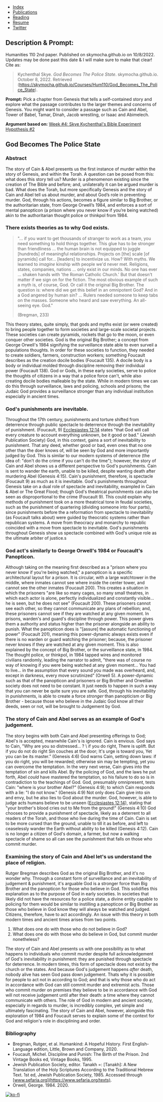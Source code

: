 - [Index](/)
- [Publications](/publications)
- [Reading](/reading)
- [Resume](/resume.pdf)
- [Twitter](https://www.twitter.com/skymochi64)

## Description & Prompt:
Humanities 110 2nd paper. Published on skymocha.github.io on 10/8/2022. Updates may be done past this date & I will make sure to make that clear! Cite as:
> Kychenthal Skye. _God Becomes The Police State_. skymocha.github.io. October 8, 2022. Retrieved (https://skymocha.github.io/Courses/Hum110/God_Becomes_The_Police_State).

**Prompt:** Pick a chapter from Genesis that tells a self-contained story and explore what the passage contributes to the larger themes and concerns of Genesis. You might want to consider a passage such as Cain and Abel, Tower of Babel, Tamar, Dinah, Jacob wrestling, or Isaac and Abimelech.

**Argument based on:** [Week #4: Skye Kychenthal's Bible Experiment Hypothesis #2](Bible_Experiment#god-becomes-is-the-police-state-hypothesis-2)

## God Becomes The Police State

### Abstract

The story of Cain & Abel presents us the first instance of murder within the story of Genesis, and within the Torah. A question can be posed from this: what does this story tell us? Murder is a phenomenon existing since the creation of The Bible and before; and, unilaterally it can be argued murder is bad. What does the Torah, but more specifically Genesis and the story of Cain and Abel tell us about murder, and about God’s role in preventing murder. God, through his actions, becomes a figure similar to Big Brother, or the authoritarian state, from George Orwell’s 1984, and enforces a sort of mental panopticon (a prison where you never know if you’re being watched) akin to the authoritarian thought police or thinkpol from 1984.

### There exists theories as to why God exists.

> "... if you want to get thousands of stranger to work as a team, you need something to hold things together. This glue has to be stronger than friendliness ... the human brain is not equipped to juggle [hundreds] of meaningful relationships. Projects on [the] scale [of pyramids] call for... [leaders] to incentivize us. How? With myths. We learned to _imagine_ kinship with people we'd never met. Religions, states, companies, nations ... only exist in our minds. No one has ever ... shaken hands with 'the Roman Catholic Church.' But that doesn't matter if we sign on for the fiction. The most obvious example of such a myth is, of course, God. Or call it the original Big Brother. The question is: where did we get this belief in an omnipotent God? And in a God angered by human sin? ... Rulers needed someone to keep tabs on the masses. Someone who heard and saw everything. An all-seeing eye. God."  
> 
> (Bregman, 233)

This theory states, quite simply, that gods and myths exist (or were created) to bring people together to form societies and large-scale societal projects. These societies can create pyramids, rockets that go to the moon, or even conquer other societies. God is the original Big Brother; a concept from George Orwell's 1984 signifying the surveillance state able to even surveil a populations thoughts. In order for these societies to function, they needed to create soldiers, farmers, construction workers; something Foucault describes as the creation docile bodies (Foucault 135). A docile body is a body or individual molded through discipline removing their individual power (Foucault 138). God or Gods, in these early societies, serve to police the thoughts of citizens in a way that a police force can't, while also creating docile bodies malleable by the state. While in modern times we can do this through surveillance, laws and policing, schools and prisons; the Judaic God provides a surveillance stronger than any individual institution especially in ancient times. 

### God's punishments are inevitable.

Throughout the 17th century, punishments and torture shifted from deterrence through public spectacle to deterrence through the inevitability of punishment. (Foucault, 9) [Ecclesiastes 12:14](https://www.sefaria.org/Ecclesiastes.12.14?ven=Tanakh:_The_Holy_Scriptures,_published_by_JPS&lang=bi&with=all&lang2=en) states "that God will call every creature to account everything unknown, be it good or bad." (Jewish Publication Society) God, in this context, gains a sort of inevitability to punishment. That any deed, whether good or bad, even ones that no one other than the doer knows of, will be seen by God and more importantly judged by God. This is similar to our modern systems of deterrence (the idea of: "don't do the crime if you can't do the time"); however, the story of Cain and Abel shows us a different perspective to God's punishments. Cain is sent to wander the earth, unable to be killed, despite wanting death after murdering Abel (Genesis 4:15). Cain's punishment, therefore, is spectacle (Foucault 9) as much as it is inevitable. God's punishments throughout Genesis take on a dual role of spectacle and inevitability, exampled in Cain & Abel or The Great Flood; though God's theatrical punishments can also be seen as disproportional to the crime (Foucault 9). This could explain why methods of punishment took on a more theatrical tone in feudal societies, such as the punishment of quartering (dividing someone into four parts), since punishments before the a reformation from spectacle to inevitability (as Foucault talks about) were guided by theocratic systems rather than republican systems. A move from theocracy and monarchy to republic coincided with a move from spectacle to inevitable. God's punishments throughout Genesis show us spectacle combined with God's unique role as the ultimate arbiter of justice.s

### God act's similarly to George Orwell's 1984 or Foucault's Panopticon.

Although taking on the meaning first described as a "prison where you never know if you're being watched," a panopticon is a specific architectural layout for a prison. It is circular, with a large watchtower in the middle, where inmates cannot see where inside the center tower, and cannot see the other inmates (Foucault 200). This creates a situation in which the prisoners "are like so many cages, so many small theatres, in which each actor is alone, perfectly individualized and constantly visible... he is seen, but he does not see" (Foucault 200). These prisoners cannot see each other, so they cannot communicate any plans of rebellion; and, these prisoners cannot see if they are watched at any given moment. In prisons, warden's and guard's discipline through power. This power gives them a authority and status higher than the prisoner alongside an ability to punish. What the panopticon does is "[assure] the automatic functioning of power" (Foucault 201), meaning this power-dynamic always exists even if there is no warden or guard watching the prisoner; because, the prisoner never knows if they are watched at any given moment. This is also explained by the concept of Big Brother, or the surveillance state, in 1984. The thought police, or thinkpol, in 1984 tapped wires and monitored civilians randomly, leading the narrator to admit, "there was of course no way of knowing if you were being watched at any given moment... You had to live... in the assumption that every sound you made was overheard, and, except in darkness, every move scrutinized" (Orwell 5). A power-dynamic such as that of the panopticon and prisoners or Big Brother and Orwellian society does not need to be constant. It just needs to happen in such a way that you can never be quite sure you are safe. God, through his inevitability in punishments, is able to create a force *stronger* than panopticism or Big Brother - because those who believe in the Judaic God know all their deeds, seen or not, will be brought to Judgement by God.

### The story of Cain and Abel serves as an example of God's judgement.

The story begins with both Cain and Abel presenting offerings to God; Abel's is accepted, meanwhile Cain's is ignored. Cain is envious. God says to Cain, "Why are you so distressed... ? \ if you do right, There is uplift. But if you do not do right Sin couches at the door; It's urge is toward you, Yet you can be its master." (Genesis 4:6) God warns Cain, setting down laws: if you do right, you will be rewarded; otherwise sin may be tempting, yet you can overcome the temptation. In the very next verse, Cain gives into the temptation of sin and kills Abel. By the policing of God, and the laws he put forth, Abel *could* have mastered the temptation, so his failure to do so is in contradiction to the teachings of God. God, presumably omnipresent, tests Cain: "where is your brother Abel?" (Genesis 4:9); to which Cain responds with a lie: "I do not know." (Genesis 4:9) Not only does Cain give into sin and envy, but he also lies to God about the murder. God, however, is able to judge acts humans believe to be unseen ([Ecclesiastes 12:14](https://www.sefaria.org/Ecclesiastes.12.14?ven=Tanakh:_The_Holy_Scriptures,_published_by_JPS&lang=bi&with=all&lang2=en)), stating that "your brother's blood cries out to Me from the ground!" (Genesis 4:10) God chooses to provide a punishment of spectacle, likely as a deterrent to all readers of the Torah, and those who live during the time of Cain. Cain is set to be more cursed than the ground, unable to till it as before, and left to ceaselessly wander the Earth without ability to be killed (Genesis 4:12). Cain is no longer a citizen of God's domain, a farmer, but now a walking spectacle of shame so all can see the punishment that falls on those who commit murder.

### Examining the story of Cain and Abel let's us understand the place of religion.
Rutger Bregman describes God as the original Big Brother, and it's no wonder why. Through a constant form of surveillance and an inevitability of judgement & punishment, it's arguable God is a stronger force than Big Brother and the panopticon for those who believe in God. This solidifies this explanation as to the purpose of God in early societies. In societies that likely did not have the resources for a police state, a divine entity capable to policing for them would be similar to instilling a panopticon or Big Brother as those who believe in God know they will always be watched and judged. Citizens, therefore, have to act accordingly. An issue with this theory in both modern times and ancient times arises from two points.

1. What does one do with those who do not believe in God?
2. What does one do with those who do believe in God, but commit murder nonetheless?

The story of Cain and Abel presents us with one possibility as to what happens to individuals who commit murder despite full acknowledgement of God's inevitability in punishment: they are punished through spectacle for deterrence. In modern times, this form of spectacle does not exist by the church or the states. And because God's judgement happens *after* death, nobody alive has seen God pass down judgement. Thats why it is possible for people to act not in according to God; and that is why those who do act in accordance with God can still commit murder and extremist acts. Those who commit murder on premises they believe to be in accordance with God will not receive judgement until after their death: a time where they cannot communicate with others. The role of God in modern and ancient society, especially in regards to murder, is incredibly complex, yet simple and ultimately fascinating. The story of Cain and Abel, however, alongside this exploration of 1984 and Foucault serves to explain some of the context for God and religion's role in disciplining and order.

### Bibliography

- Bregman, Rutger, et al. Humankind: A Hopeful History. First English-Language edition, Little, Brown and Company, 2020.
- Foucault, Michel. Discipline and Punish: The Birth of the Prison. 2nd Vintage Books ed, Vintage Books, 1995.
- Jewish Publication Society, editor. Tanakh =: [Tanakh]: A New Translation of the Holy Scriptures According to the Traditional Hebrew Text. 1st ed, Jewish Publication Society, 1985. Accessed through [www.sefaria.org](https://www.sefaria.org/texts).
- Orwell, George. 1984. 2020.

[![ko-fi](https://ko-fi.com/img/githubbutton_sm.svg)](https://ko-fi.com/D1D5FBU2H)